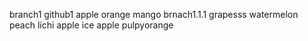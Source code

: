 branch1
github1
apple
orange
mango
brnach1.1.1
grapesss
watermelon
peach
lichi
apple
ice apple 
pulpyorange
